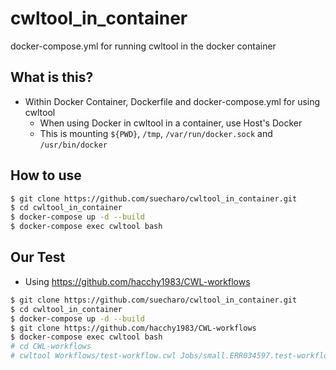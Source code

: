 # cwltool_in_container

docker-compose.yml for running cwltool in the docker container

## What is this?

- Within Docker Container, Dockerfile and docker-compose.yml for using cwltool
  - When using Docker in cwltool in a container, use Host's Docker
  - This is mounting `${PWD}`, `/tmp`, `/var/run/docker.sock` and `/usr/bin/docker`

## How to use

```bash
$ git clone https://github.com/suecharo/cwltool_in_container.git
$ cd cwltool_in_container
$ docker-compose up -d --build
$ docker-compose exec cwltool bash
```

## Our Test

- Using https://github.com/hacchy1983/CWL-workflows

```bash
$ git clone https://github.com/suecharo/cwltool_in_container.git
$ cd cwltool_in_container
$ docker-compose up -d --build
$ git clone https://github.com/hacchy1983/CWL-workflows
$ docker-compose exec cwltool bash
# cd CWL-workflows
# cwltool Workflows/test-workflow.cwl Jobs/small.ERR034597.test-workflow.yml
```
